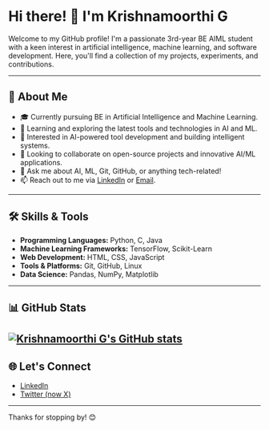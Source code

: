 # Hi there! 👋 I'm Krishnamoorthi G

Welcome to my GitHub profile! I'm a passionate 3rd-year BE AIML student with a keen interest in artificial intelligence, machine learning, and software development. Here, you'll find a collection of my projects, experiments, and contributions.

---

## 🚀 About Me

- 🎓 Currently pursuing BE in Artificial Intelligence and Machine Learning.
- 🌱 Learning and exploring the latest tools and technologies in AI and ML.
- 💼 Interested in AI-powered tool development and building intelligent systems.
- 👯 Looking to collaborate on open-source projects and innovative AI/ML applications.
- 💬 Ask me about AI, ML, Git, GitHub, or anything tech-related!
- 📫 Reach out to me via [LinkedIn](https://linkedin.com/in/gkrishna247) or [Email](mailto:krishnamoorthitech2224@gmail.com).

---

## 🛠️ Skills & Tools

- **Programming Languages:** Python, C, Java
- **Machine Learning Frameworks:** TensorFlow, Scikit-Learn
- **Web Development:** HTML, CSS, JavaScript
- **Tools & Platforms:** Git, GitHub, Linux
- **Data Science:** Pandas, NumPy, Matplotlib

---

## 📊 GitHub Stats

[![Krishnamoorthi G's GitHub stats](https://github-readme-stats.vercel.app/api?username=gkrishna247&show_icons=true&theme=merko)](https://github.com/gkrishna247/github-readme-stats)
---

## 🌐 Let's Connect

- [LinkedIn](https://linkedin.com/in/gkrishna247)
- [Twitter (now X)](https://twitter.com/gkrishna247)

---

Thanks for stopping by! 😊
